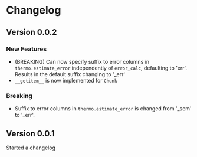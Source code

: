 # Changelog


## Version 0.0.2

### New Features

- (BREAKING) Can now specify suffix to error columns in `thermo.estimate_error` independently of `error_calc`, defaulting to 'err'.
  Results in the default suffix changing to '_err'
- `__getitem__` is now implemented for `Chunk`


### Breaking

- Suffix to error columns in `thermo.estimate_error` is changed from '_sem' to '_err'.

## Version 0.0.1

Started a changelog
